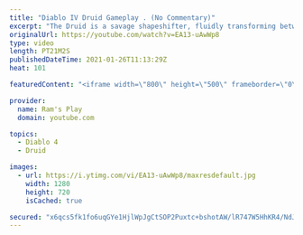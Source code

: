 ```yaml
---
title: "Diablo IV Druid Gameplay . (No Commentary)"
excerpt: "The Druid is a savage shapeshifter, fluidly transforming between the forms of a towering bear or a vicious werewolf to fight alongside the creatures of the wild."
originalUrl: https://youtube.com/watch?v=EA13-uAwWp8
type: video
length: PT21M2S
publishedDateTime: 2021-01-26T11:13:29Z
heat: 101

featuredContent: "<iframe width=\"800\" height=\"500\" frameborder=\"0\" src=\"https://www.youtube.com/embed/EA13-uAwWp8\" allow=\"accelerometer; autoplay; encrypted-media; gyroscope; picture-in-picture\" allowfullscreen></iframe>"

provider:
  name: Ram's Play
  domain: youtube.com

topics:
  - Diablo 4
  - Druid

images:
  - url: https://i.ytimg.com/vi/EA13-uAwWp8/maxresdefault.jpg
    width: 1280
    height: 720
    isCached: true

secured: "x6qcs5fk1fo6uqGYe1HjlWpJgCtSOP2Puxtc+bshotAW/lR747W5HhKR4/NdJ6/yoAOX0TGprfmqYgKZLEh9LTZHT+dnpPJN55DPs3vAnEq+FfOzrd1WA0lwd8506WfUimZm569UWKNqFJOHGpX87JZQBCvRrfQJkbwSiRQ7T2Fb0kopdCq+nq/C5F3kazAr3umeFnfRCQMNDp77ZMXhXUvhX49cylgy8vt4alcx3fwri7j9UBvN0Um4vce13PP3wNcssfXedeNJjFa7oCqUXZgkOYCS/Clh0PXl297S3QoOEgC/KqONlf1e95Ob9XnTaqFxEgyzqLuoS4Rje8bKa0U9uHbN3MfC/WjBGpONQa/O37Yv/ErJIZ/lQbdPdQzzKB/vfo6uSbJwZkJrKcE+eVJA9yQHR/7HFLlCgM3ncWI3iKpEjh52oxMrjdnXIcD/;ZhFuDH84HEZINc8CbLIQ3g=="
---
```


